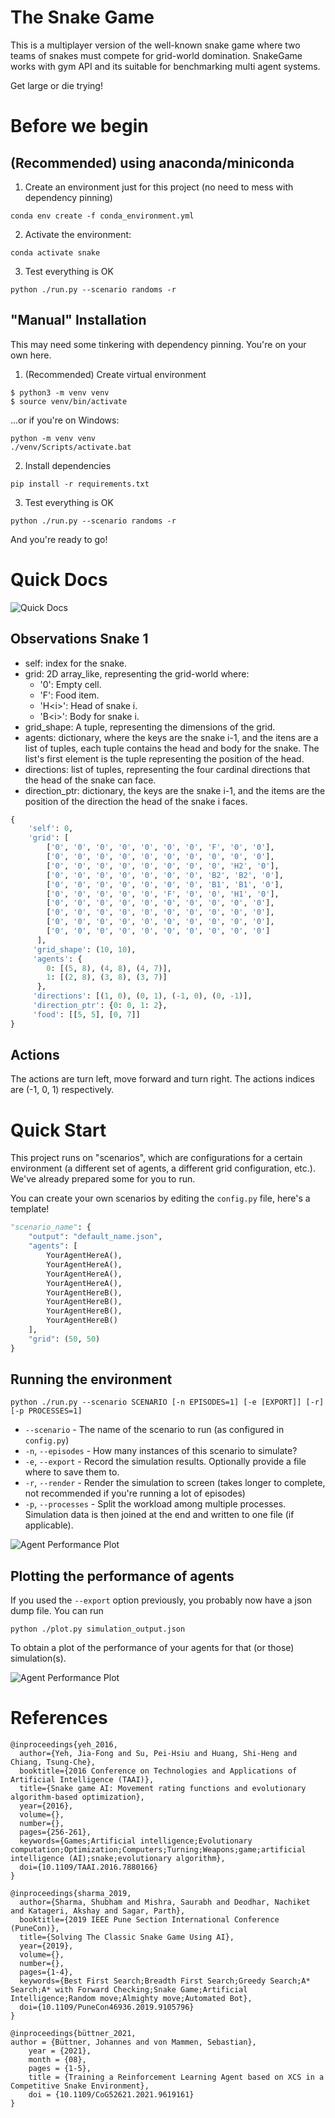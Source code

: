 # The Snake Game 

This is a multiplayer version of the well-known snake game where two teams of
snakes must compete for grid-world domination. SnakeGame  works with gym API
and its suitable for benchmarking multi agent systems. 

Get large or die trying!



# Before we begin

## (Recommended) using anaconda/miniconda

1. Create an environment just for this project (no need to mess with dependency pinning)

```
conda env create -f conda_environment.yml
```

2. Activate the environment:
```
conda activate snake
```

3. Test everything is OK
```
python ./run.py --scenario randoms -r
```

## "Manual" Installation

This may need some tinkering with dependency pinning. You're on your own here.

1. (Recommended) Create virtual environment
```
$ python3 -m venv venv
$ source venv/bin/activate
```

...or if you're on Windows:

```
python -m venv venv
./venv/Scripts/activate.bat
```

2. Install dependencies
```
pip install -r requirements.txt
```

3. Test everything is OK
```
python ./run.py --scenario randoms -r
```

And you're ready to go!



# Quick Docs

![Quick Docs](./img/snake.png)


## Observations Snake 1

- self: index for the snake.
- grid: 2D array_like, representing the grid-world where:
    - '0': Empty cell.
    - 'F': Food item.
    - 'H\<i>': Head of snake i. 
    - 'B\<i>': Body for snake i.
- grid_shape: A tuple, representing the dimensions of the grid. 
- agents: dictionary, where the keys are the snake i-1, and the itens are a
  list of tuples, each tuple contains the head and body for the snake. The
  list's first element is the tuple representing the position of the head.
- directions: list of tuples, representing the four cardinal directions
  that the head of the snake can face.
- direction_ptr: dictionary, the keys are the snake i-1, and the items are
  the position of the direction the head of the snake i faces. 

```py
{
    'self': 0, 
    'grid': [
        ['0', '0', '0', '0', '0', '0', '0', 'F', '0', '0'], 
        ['0', '0', '0', '0', '0', '0', '0', '0', '0', '0'], 
        ['0', '0', '0', '0', '0', '0', '0', '0', 'H2', '0'], 
        ['0', '0', '0', '0', '0', '0', '0', 'B2', 'B2', '0'], 
        ['0', '0', '0', '0', '0', '0', '0', 'B1', 'B1', '0'], 
        ['0', '0', '0', '0', '0', 'F', '0', '0', 'H1', '0'], 
        ['0', '0', '0', '0', '0', '0', '0', '0', '0', '0'], 
        ['0', '0', '0', '0', '0', '0', '0', '0', '0', '0'], 
        ['0', '0', '0', '0', '0', '0', '0', '0', '0', '0'], 
        ['0', '0', '0', '0', '0', '0', '0', '0', '0', '0']
      ], 
     'grid_shape': (10, 10), 
     'agents': {
        0: [(5, 8), (4, 8), (4, 7)], 
        1: [(2, 8), (3, 8), (3, 7)]
      }, 
     'directions': [(1, 0), (0, 1), (-1, 0), (0, -1)], 
     'direction_ptr': {0: 0, 1: 2}, 
     'food': [[5, 5], [0, 7]]
}
```

## Actions

The actions are turn left, move forward and turn right. The actions indices
are (-1, 0, 1) respectively.




# Quick Start
This project runs on "scenarios", which are configurations for a certain environment (a different set of agents, a different grid configuration, etc.). We've already prepared some for you to run.

You can create your own scenarios by editing the `config.py` file, here's a template!

```py
"scenario_name": {
    "output": "default_name.json",
    "agents": [
        YourAgentHereA(),
        YourAgentHereA(),
        YourAgentHereA(),
        YourAgentHereA(),
        YourAgentHereB(),
        YourAgentHereB(),
        YourAgentHereB(),
        YourAgentHereB()
    ],
    "grid": (50, 50)
}
```


## Running the environment

```
python ./run.py --scenario SCENARIO [-n EPISODES=1] [-e [EXPORT]] [-r] [-p PROCESSES=1]
```

- `--scenario` - The name of the scenario to run (as configured in `config.py`)
- `-n`, `--episodes` - How many instances of this scenario to simulate?
- `-e`, `--export` - Record the simulation results. Optionally provide a file where to save them to.
- `-r`, `--render` - Render the simulation to screen (takes longer to complete, not recommended if you're running a lot of episodes)
- `-p`, `--processes` - Split the workload among multiple processes. Simulation data is then joined at the end and written to one file (if applicable).

![Agent Performance Plot](./img/render.png)


## Plotting the performance of agents

If you used the `--export` option previously, you probably now have a json dump file. You can run

```
python ./plot.py simulation_output.json
```

To obtain a plot of the performance of your agents for that (or those) simulation(s).

![Agent Performance Plot](./img/plot.png)


# References

```
@inproceedings{yeh_2016,
  author={Yeh, Jia-Fong and Su, Pei-Hsiu and Huang, Shi-Heng and Chiang, Tsung-Che},
  booktitle={2016 Conference on Technologies and Applications of Artificial Intelligence (TAAI)}, 
  title={Snake game AI: Movement rating functions and evolutionary algorithm-based optimization}, 
  year={2016},
  volume={},
  number={},
  pages={256-261},
  keywords={Games;Artificial intelligence;Evolutionary computation;Optimization;Computers;Turning;Weapons;game;artificial intelligence (AI);snake;evolutionary algorithm},
  doi={10.1109/TAAI.2016.7880166}
}

@inproceedings{sharma_2019,
  author={Sharma, Shubham and Mishra, Saurabh and Deodhar, Nachiket and Katageri, Akshay and Sagar, Parth},
  booktitle={2019 IEEE Pune Section International Conference (PuneCon)}, 
  title={Solving The Classic Snake Game Using AI}, 
  year={2019},
  volume={},
  number={},
  pages={1-4},
  keywords={Best First Search;Breadth First Search;Greedy Search;A* Search;A* with Forward Checking;Snake Game;Artificial Intelligence;Random move;Almighty move;Automated Bot},
  doi={10.1109/PuneCon46936.2019.9105796}
}
  
@inproceedings{büttner_2021,
author = {Büttner, Johannes and von Mammen, Sebastian},
    year = {2021},
    month = {08},
    pages = {1-5},
    title = {Training a Reinforcement Learning Agent based on XCS in a Competitive Snake Environment},
    doi = {10.1109/CoG52621.2021.9619161}
}

```
